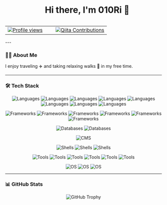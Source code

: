 <div id="user-content-toc">
  <ul align="center">
    <summary><h1 style="display: inline-block">Hi there, I'm 010Ri 👋</h1></summary>
  </ul>
</div>

<table align="center" border="0" cellpadding="0" cellspacing="0">
  <tr>
    <td>
      <a href="https://github.com/010Ri">
        <img src="https://komarev.com/ghpvc/?username=010Ri&style=for-the-badge&color=blue" alt="Profile views"/>
      </a>
    </td>
    <td width="10"></td> <td>
      <a href="https://qiita.com/010Ri">
        <img src="https://badgen.org/img/qiita/010Ri/contributions?style=for-the-badge&color=55c500" alt="Qiita Contributions"/>
      </a>
    </td>
  </tr>
</table>
---

### 🙋‍♂️ About Me

I enjoy traveling ✈️ and taking relaxing walks 🚶 in my free time.

---

### 🛠 Tech Stack

<p align="center">
  <img alt="Languages" src="https://img.shields.io/badge/-Python-3776AB?style=for-the-badge&logo=python&logoColor=white" />
  <img alt="Languages" src="https://img.shields.io/badge/-JavaScript-F7DF1E?style=for-the-badge&logo=javascript&logoColor=black" />
  <img alt="Languages" src="https://img.shields.io/badge/-PHP-777BB4?style=for-the-badge&logo=php&logoColor=white" />
  <img alt="Languages" src="https://img.shields.io/badge/-C-00599C?style=for-the-badge&logo=c&logoColor=white" />
  <img alt="Languages" src="https://img.shields.io/badge/-C++-00599C?style=for-the-badge&logo=c%2B%2B&logoColor=white" />
  <img alt="Languages" src="https://img.shields.io/badge/-Java-007396?style=for-the-badge&logo=java&logoColor=white" />
  <img alt="Languages" src="https://img.shields.io/badge/-HTML5-E34F26?style=for-the-badge&logo=html5&logoColor=white" />
  <img alt="Languages" src="https://img.shields.io/badge/-CSS3-1572B6?style=for-the-badge&logo=css3&logoColor=white" />
</p>

<p align="center">
  <img alt="Frameworks" src="https://img.shields.io/badge/-React-61DAFB?style=for-the-badge&logo=react&logoColor=black" />
  <img alt="Frameworks" src="https://img.shields.io/badge/-Gatsby-663399?style=for-the-badge&logo=gatsby&logoColor=white" />
  <img alt="Frameworks" src="https://img.shields.io/badge/-Hugo-FF4088?style=for-the-badge&logo=hugo&logoColor=white" />
  <img alt="Frameworks" src="https://img.shields.io/badge/-Bootstrap-7952B3?style=for-the-badge&logo=bootstrap&logoColor=white" />
  <img alt="Frameworks" src="https://img.shields.io/badge/-TailwindCSS-38B2AC?style=for-the-badge&logo=tailwind-css&logoColor=white" />
  <img alt="Frameworks" src="https://img.shields.io/badge/-jQuery-0769AD?style=for-the-badge&logo=jquery&logoColor=white" />
</p>

<p align="center">
  <img alt="Databases" src="https://img.shields.io/badge/-MySQL-4479A1?style=for-the-badge&logo=mysql&logoColor=white" />
  <img alt="Databases" src="https://img.shields.io/badge/-MariaDB-003545?style=for-the-badge&logo=mariadb&logoColor=white" />
</p>

<p align="center">
  <img alt="CMS" src="https://img.shields.io/badge/-WordPress-21759B?style=for-the-badge&logo=wordpress&logoColor=white" />
</p>

<p align="center">
  <img alt="Shells" src="https://img.shields.io/badge/-Bash-4EAA25?style=for-the-badge&logo=gnu-bash&logoColor=white" />
  <img alt="Shells" src="https://img.shields.io/badge/-Zsh-FFFFFF?style=for-the-badge&logo=zsh&logoColor=black" />
  <img alt="Shells" src="https://img.shields.io/badge/-Fish-29B0FF?style=for-the-badge&logo=fish&logoColor=white" />
</p>

<p align="center">
  <img alt="Tools" src="https://img.shields.io/badge/-Docker-2496ED?style=for-the-badge&logo=docker&logoColor=white" />
  <img alt="Tools" src="https://img.shields.io/badge/-DockerCompose-2496ED?style=for-the-badge&logo=docker&logoColor=white" />
  <img alt="Tools" src="https://img.shields.io/badge/-Git-F05032?style=for-the-badge&logo=git&logoColor=white" />
  <img alt="Tools" src="https://img.shields.io/badge/-GitHub-181717?style=for-the-badge&logo=github&logoColor=white" />
  <img alt="Tools" src="https://img.shields.io/badge/-Firebase-FFCA28?style=for-the-badge&logo=firebase&logoColor=black" />
  <img alt="Tools" src="https://img.shields.io/badge/-Postman-FF6C37?style=for-the-badge&logo=postman&logoColor=white" />
</p>

<p align="center">
  <img alt="OS" src="https://img.shields.io/badge/-Ubuntu-E95420?style=for-the-badge&logo=ubuntu&logoColor=white" />
  <img alt="OS" src="https://img.shields.io/badge/-Linux-FCC624?style=for-the-badge&logo=linux&logoColor=black" />
  <img alt="OS" src="https://img.shields.io/badge/-macOS-000000?style=for-the-badge&logo=apple&logoColor=white" />
</p>

---

### 📊 GitHub Stats  

<p align="center">
  <img src="https://github-profile-trophy.vercel.app/?username=010Ri&theme=tokyonight&column=3&margin-w=15&margin-h=15&no-frame=true&rank=-C,-?" alt="GitHub Trophy" />
</p>
